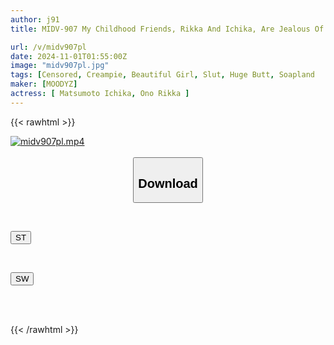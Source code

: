 ```yaml
---
author: j91
title: MIDV-907 My Childhood Friends, Rikka And Ichika, Are Jealous Of Me Because I Go To Call Girls, So We Play Sex Industry Apartment. We Fight Over Each Other With Jealousy And Dirty Talk, And I Get Creampied By Their Big Ass Pistons... Rikka Ono Ichika Matsumoto

url: /v/midv907pl
date: 2024-11-01T01:55:00Z
image: "midv907pl.jpg"
tags: [Censored, Creampie, Beautiful Girl, Slut, Huge Butt, Soapland	]
maker: [MOODYZ]
actress: [ Matsumoto Ichika, Ono Rikka ]
---
```



{{< rawhtml >}}

<div class="video" data-videoid="wO9gLarpA3HJ7ao">
    <a href="javascript:;">
        <img src="/v/midv907pl/midv907pl.jpg" width="WIDTH" height="HEIGHT" alt="midv907pl.mp4" loading="lazy">
    </a>
</div>

<script type="text/javascript" src="https://j91.asia/asset/on-demand-st.js"></script>

<br>
  <link rel="stylesheet" href="https://j91.asia/asset/bs5.css">
  
  <center>
  <button class="btn btn-primary" type="button" data-bs-toggle="collapse" data-bs-target=".multi-collapse" aria-expanded="false" aria-controls="multiCollapseExample1 multiCollapseExample2"><h2>Download</h2></button></center>
</p>
<div class="row">
  <div class="col">
    <div class="collapse multi-collapse" id="multiCollapseExample1">
      <div class="card card-body">
	      	      <br>
<div class="buttons">  
<p><a href="/v/midv907pl/st.html" target="_blank"><button class="btn-hover color-3"><i class="fa fa-download"></i> ST</button></a></p></div>
    </div>
  </div>
</div>
  <div class="col">
    <div class="collapse multi-collapse" id="multiCollapseExample2">
      <div class="card card-body">
	      <br>
<div class="buttons">
<p><a href="/v/midv907pl/sw.html" target="_blank"><button class="btn-hover color-2"><i class="fa fa-download"></i> SW</button></a></p></div>
<br><br>
      </div>
    </div>
  </div>
</div>

{{< /rawhtml >}}